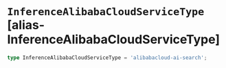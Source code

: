 # `InferenceAlibabaCloudServiceType` [alias-InferenceAlibabaCloudServiceType]
```typescript
type InferenceAlibabaCloudServiceType = 'alibabacloud-ai-search';
```
